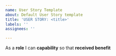 ```yaml
---
name: User Story Template
about: Default User Story template
title: 'USER STORY: <title>'
labels: ''
assignees: ''

---
```


As a **role** I can **capability** so that **received benefit**
